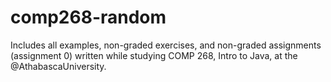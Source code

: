 # comp268-random
Includes all examples, non-graded exercises, and non-graded assignments (assignment 0) written while studying COMP 268, Intro to Java, at the @AthabascaUniversity.
